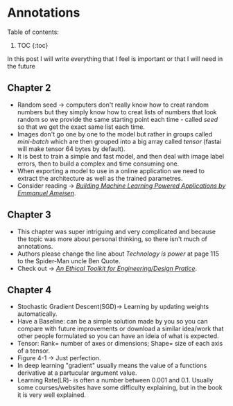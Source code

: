 # Annotations

Table of contents:

1. TOC
{:toc}

In this post I will write everything that I feel is important or that I will need in the future

## Chapter 2

- Random seed -> computers don't really know how to creat random numbers but they simply know how to creat lists of numbers that look random so we provide the same starting point each time - called *seed* so that we get the exact same list each time.
- Images don't go one by one to the model but rather in groups called *mini-batch* which are then grouped into a big array called *tensor* (fastai will make tensor 64 bytes by default).
- It is best to train a simple and fast model, and then deal with image label errors, then to build a complex and time consuming one.
- When exporting a model to use in a online application we need to extract the architecture as well as the trained parametres.
- Consider reading -> [*Building Machine Learning Powered Applications by Emmanuel Ameisen*](https://www.amazon.com/Building-Machine-Learning-Powered-Applications/dp/149204511X).

## Chapter 3

- This chapter was super intriguing and very complicated and because the topic was more about personal thinking, so there isn't much of annotations.
- Authors please change the line about *Technology is power* at page 115 to the Spider-Man uncle Ben Quote.
- Check out -> [*An Ethical Toolkit for Engineering/Design Pratice*](https://oreil.ly/vDGGC).

## Chapter 4

- Stochastic Gradient Descent(SGD)-> Learning by updating weights automatically.
- Have a Baseline: can be a simple solution made by you so you can compare with future improvements or download a similar idea/work that other people formulated so you can have an ideia of what is expected.
- Tensor: Rank= number of axes or dimensions; Shape= size of each axis of a tensor.
- Figure 4-1 -> Just perfection.
- In deep learning "gradient" usually means the value of a functions derivative at a partucular argument value.
- Learning Rate(LR)- is often a number between 0.001 and 0.1. Usually some courses/websites have some difficulty explaining, but in the book it is very well explained.
